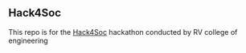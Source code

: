 ## Hack4Soc
This repo is for the [Hack4Soc](https://unstop.com/hackathon/hack4soc-where-technology-meets-humanity-rv-college-of-engineering-rvce-bangalore-405582) hackathon conducted by RV college of engineering